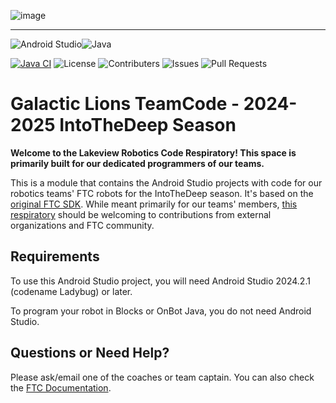 
![image](https://github.com/user-attachments/assets/209a029e-211d-40fe-bc4b-fef26d3470d0)
___

![Android Studio](https://img.shields.io/badge/built_in-Android_Studio-3DDC84?style=for-the-badge)![Java](https://img.shields.io/badge/with-java-%23ED8B00.svg?style=for-the-badge)

[![Java CI](https://github.com/ftcteam5858/GalacticLions-Starter/actions/workflows/java.yml/badge.svg)](https://github.com/ZRJohnson208/GalacticLions-CodeVault/actions/workflows/java.yml)
![License](https://img.shields.io/github/license/ftcteam5898/GalacticLions-Starter?color=0088ff)
![Contributers](https://img.shields.io/github/contributors/ftcteam5898/GalacticLions-Starter?color=0088ff)
![Issues](https://img.shields.io/github/issues/ftcteam5898/GalacticLions-Starter?color=0088ff)
![Pull Requests](https://img.shields.io/github/issues-pr/ftcteam5898/GalacticLions-Starter?color=0088ff)

# Galactic Lions TeamCode - 2024-2025 IntoTheDeep Season
**Welcome to the Lakeview Robotics Code Respiratory! This space is primarily built for our dedicated programmers of our teams.**

This is a module that contains the Android Studio projects with code for our robotics teams' FTC robots for the IntoTheDeep season. It's based on the [original FTC SDK](https://github.com/FIRST-Tech-Challenge/FtcRobotController). While meant primarily for our teams' members, [this respiratory](https://github.com/ftcteam5898/GalacticLions-Starter) should be welcoming to contributions from external organizations and FTC community.

## Requirements

To use this Android Studio project, you will need Android Studio 2024.2.1 (codename Ladybug) or later.

To program your robot in Blocks or OnBot Java, you do not need Android Studio.

## Questions or Need Help?
Please ask/email one of the coaches or team captain.
You can also check the [FTC Documentation](https://ftc-docs.firstinspires.org/en/latest/).
